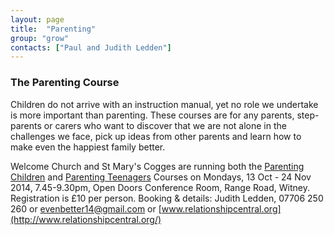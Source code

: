 ```yaml
---
layout: page
title:  "Parenting"
group: "grow"
contacts: ["Paul and Judith Ledden"]
---
```


### The Parenting Course
Children do not arrive with an instruction manual, yet no role we undertake is more important than parenting.
These courses are for any parents, step-parents or carers who want to discover that we are not alone in the 
challenges we face, pick up ideas from other parents and learn how to make even the happiest family better. 

Welcome Church and St Mary's Cogges are running both the 
[Parenting Children](http://www.relationshipcentral.org/parenting-children-course) and 
[Parenting Teenagers](http://www.relationshipcentral.org/parenting-teenagers-course) Courses 
on Mondays, 13 Oct - 24 Nov 2014, 7.45-9.30pm, Open Doors Conference Room, Range Road, Witney. 
Registration is £10 per person. Booking & details: Judith Ledden, 07706 250 260 or 
[evenbetter14@gmail.com](mailto:evenbetter14@gmail.com) or 
[www.relationshipcentral.org](http://www.relationshipcentral.org/)
